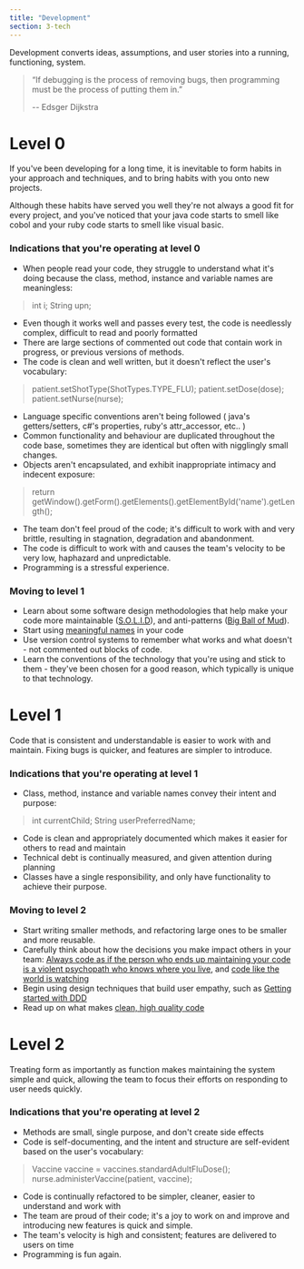 ```yaml
---
title: "Development"
section: 3-tech
---
```

Development converts ideas, assumptions, and user stories into a running, functioning, system.



>“If debugging is the process of removing bugs,
>then programming must be the process of putting them in.”
>
> -- Edsger Dijkstra


# Level 0

If you've been developing for a long time, it is inevitable to form habits in your approach and techniques, and to bring habits with you onto new projects.

Although these habits have served you well they're not always a good fit for every project, and you've noticed that your java code starts to smell like cobol and your ruby code starts to smell like visual basic.

### Indications that you're operating at level 0
- When people read your code, they struggle to understand what it's doing because the class, method, instance and variable names are meaningless:

> int i;
> String upn;

- Even though it works well and passes every test, the code is needlessly complex, difficult to read and poorly formatted
- There are large sections of commented out code that contain work in progress, or previous versions of methods.
- The code is clean and well written, but it doesn't reflect the user's vocabulary:

> patient.setShotType(ShotTypes.TYPE_FLU);
> patient.setDose(dose);
> patient.setNurse(nurse);


- Language specific conventions aren't being followed ( java's getters/setters, c#'s properties, ruby's attr_accessor, etc.. )
- Common functionality and behaviour are duplicated throughout the code base, sometimes they are identical but often with nigglingly small changes.
- Objects aren't encapsulated, and exhibit inappropriate intimacy and indecent exposure:

> return getWindow().getForm().getElements().getElementById('name').getLength();


- The team don't feel proud of the code; it's difficult to work with and very brittle, resulting in stagnation, degradation and abandonment.
- The code is difficult to work with and causes the team's velocity to be very low, haphazard and unpredictable.
- Programming is a stressful experience.


### Moving to level 1

 - Learn about some software design methodologies that help make your code more maintainable ([S.O.L.I.D](https://scotch.io/bar-talk/s-o-l-i-d-the-first-five-principles-of-object-oriented-design)), and anti-patterns ([Big Ball of Mud](http://www.laputan.org/mud/)).
 - Start using [meaningful names](http://blog.goyello.com/2013/05/17/express-names-in-code-bad-vs-clean/) in your code
 - Use version control systems to remember what works and what doesn't - not commented out blocks of code.
 - Learn the conventions of the technology that you're using and stick to them - they've been chosen for a good reason, which typically is unique to that technology.

# Level 1

Code that is consistent and understandable is easier to work with and maintain. Fixing bugs is quicker, and features are simpler to introduce.

### Indications that you're operating at level 1


 - Class, method, instance and variable names convey their intent and purpose:

> int currentChild;
> String userPreferredName;

 - Code is clean and appropriately documented which makes it easier for others to read and maintain
 - Technical debt is continually measured, and given attention during planning
 - Classes have a single responsibility, and only have functionality to achieve their purpose.


### Moving to level 2

 - Start writing smaller methods, and refactoring large ones to be smaller and more reusable.
 - Carefully think about how the decisions you make impact others in your team: [Always code as if the person who ends up maintaining your code is a violent psychopath who knows where you live](http://c2.com/cgi/wiki?CodeForTheMaintainer), and [code like the world is watching](http://todaymade.com/blog/open-source-code/)
 - Begin using design techniques that build user empathy, such as [Getting started with DDD](http://www.informit.com/articles/article.aspx?p=1944876&seqNum=3)
 - Read up on what makes [clean, high quality code](https://www.butterfly.com.au/thinking/blog/entry/clean-high-quality-code-a-guide-on-how-to-become-a-better-programmer)



# Level 2

Treating form as importantly as function makes maintaining the system simple and quick, allowing the team to focus their efforts on responding to user needs quickly.


### Indications that you're operating at level 2


 - Methods are small, single purpose, and don't create side effects
 - Code is self-documenting, and the intent and structure are self-evident based on the user's vocabulary:

> Vaccine vaccine = vaccines.standardAdultFluDose();
> nurse.administerVaccine(patient, vaccine);

 - Code is continually refactored to be simpler, cleaner, easier to understand and work with
 - The team are proud of their code; it's a joy to work on and improve and introducing new features is quick and simple.
 - The team's velocity is high and consistent; features are delivered to users on time
 - Programming is fun again.
